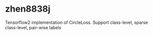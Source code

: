# zhen8838j
Tensorflow2 implementation of CircleLoss. Support class-level, sparse class-level, pair-wise labels
